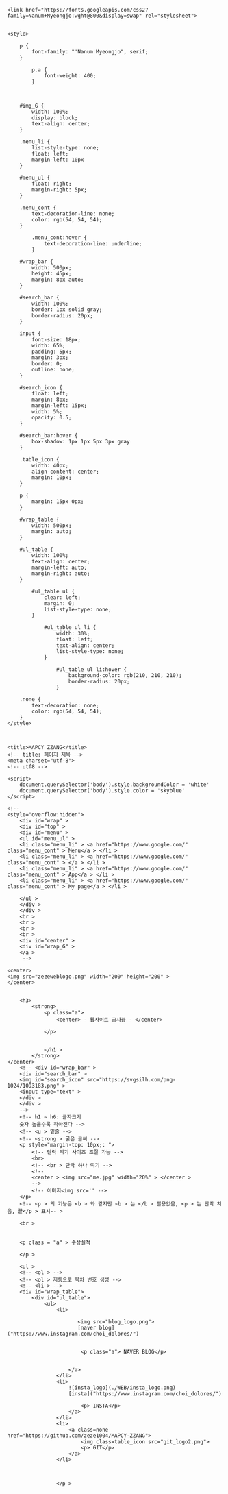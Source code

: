 
<html>

<head>
    <meta charset="utf-8">

    <link href="https://fonts.googleapis.com/css2?family=Nanum+Myeongjo:wght@800&display=swap" rel="stylesheet">


    <style>

        p {
            font-family: "'Nanum Myeongjo", serif;
        }

            p.a {
                font-weight: 400;
            }



        #img_G {
            width: 100%;
            display: block;
            text-align: center;
        }

        .menu_li {
            list-style-type: none;
            float: left;
            margin-left: 10px
        }

        #menu_ul {
            float: right;
            margin-right: 5px;
        }

        .menu_cont {
            text-decoration-line: none;
            color: rgb(54, 54, 54);
        }

            .menu_cont:hover {
                text-decoration-line: underline;
            }

        #wrap_bar {
            width: 500px;
            height: 45px;
            margin: 8px auto;
        }

        #search_bar {
            width: 100%;
            border: 1px solid gray;
            border-radius: 20px;
        }

        input {
            font-size: 18px;
            width: 65%;
            padding: 5px;
            margin: 3px;
            border: 0;
            outline: none;
        }

        #search_icon {
            float: left;
            margin: 8px;
            margin-left: 15px;
            width: 5%;
            opacity: 0.5;
        }

        #search_bar:hover {
            box-shadow: 1px 1px 5px 3px gray
        }

        .table_icon {
            width: 40px;
            align-content: center;
            margin: 10px;
        }

        p {
            margin: 15px 0px;
        }

        #wrap_table {
            width: 500px;
            margin: auto;
        }

        #ul_table {
            width: 100%;
            text-align: center;
            margin-left: auto;
            margin-right: auto;
        }

            #ul_table ul {
                clear: left;
                margin: 0;
                list-style-type: none;
            }

                #ul_table ul li {
                    width: 30%;
                    float: left;
                    text-align: center;
                    list-style-type: none;
                }

                    #ul_table ul li:hover {
                        background-color: rgb(210, 210, 210);
                        border-radius: 20px;
                    }

        .none {
            text-decoration: none;
            color: rgb(54, 54, 54);
        }
    </style>



    <title>MAPCY ZZANG</title>
    <!-- title: 페이지 제목 -->
    <meta charset="utf-8">
    <!-- utf8 -->

</head>
<body>

    <script>
        document.querySelector('body').style.backgroundColor = 'white'
        document.querySelector('body').style.color = 'skyblue'
    </script>

    <!--
    <style="overflow:hidden">
        <div id="wrap" >
        <div id="top" >
        <div id="menu" >
        <ul id="menu_ul" >
        <li class="menu_li" > <a href="https://www.google.com/" class="menu_cont" > Menu</a > </li >
        <li class="menu_li" > <a href="https://www.google.com/" class="menu_cont" > </a > </li >
        <li class="menu_li" > <a href="https://www.google.com/" class="menu_cont" > App</a > </li >
        <li class="menu_li" > <a href="https://www.google.com/" class="menu_cont" > My page</a > </li >

        </ul >
        </div >
        </div >
        <br >
        <br >
        <br >
        <br >
        <div id="center" >
        <div id="wrap_G" >
        </a >
         -->

    <center>
    <img src="zezeweblogo.png" width="200" height="200" >
    </center>


        <h3>
            <strong>
                <p class="a">
                    <center> - 웹사이트 공사중 - </center>

                </p>


                </h1 >
            </strong>
    </center>
        <!-- <div id="wrap_bar" >
        <div id="search_bar" >
        <img id="search_icon" src="https://svgsilh.com/png-1024/1093183.png" >
        <input type="text" >
        </div >
        </div >
        -->
        <!-- h1 ~ h6: 글자크기
        숫자 높을수록 작아진다 -->
        <!-- <u > 밑줄 -->
        <!-- <strong > 굵은 글씨 -->
        <p style="margin-top: 10px;: ">
            <!-- 단락 띄기 사이즈 조절 가능 -->
            <br>
            <!-- <br > 단락 하나 띄기 -->
            <!--
            <center > <img src="me.jpg" width="20%" > </center >
            -->
            <!-- 이미지<img src='' -->
        </p>
        <!-- <p > 의 기능은 <b > 와 같지만 <b > 는 </b > 필용없음, <p > 는 단락 처음, 끝</p > 표시-- >

        <br >


        <p class = "a" > 수상실적

        </p >

        <ul >
        <!-- <ol > -->
        <!-- <ol > 자동으로 목차 번호 생성 -->
        <!-- <li > -->
        <div id="wrap_table">
            <div id="ul_table">
                <ul>
                    <li>
                            
                           <img src="blog_logo.png">
                           [naver blog]("https://www.instagram.com/choi_dolores/")
                           
                        
                            <p class="a"> NAVER BLOG</p>

                          
                        </a>
                    </li>
                    <li>
                        ![insta_logo](./WEB/insta_logo.png)
                        [insta]("https://www.instagram.com/choi_dolores/")
                            
                            <p> INSTA</p>
                        </a>
                    </li>
                    <li>
                        <a class=none href="https://github.com/zeze1004/MAPCY-ZZANG">
                            <img class=table_icon src="git_logo2.png">
                            <p> GIT</p>
                        </a>
                    </li>



                    </p >



</body>
        </html >
